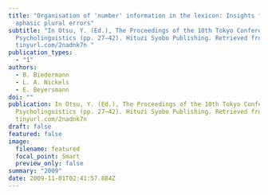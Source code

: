 ```yaml
---
title: "Organisation of 'number' information in the lexicon: Insights from
  aphasic plural errors"
subtitle: "In Otsu, Y. (Ed.), The Proceedings of the 10th Tokyo Conference on
  Psycholinguistics (pp. 27–42). Hituzi Syobo Publishing. Retrieved from
  tinyurl.com/2nadnk7n "
publication_types:
  - "1"
authors:
  - B. Biedermann
  - L. A. Nickels
  - E. Beyersmann
doi: ""
publication: In Otsu, Y. (Ed.), The Proceedings of the 10th Tokyo Conference on
  Psycholinguistics (pp. 27–42). Hituzi Syobo Publishing. Retrieved from
  tinyurl.com/2nadnk7n
draft: false
featured: false
image:
  filename: featured
  focal_point: Smart
  preview_only: false
summary: "2009"
date: 2009-11-01T02:41:57.884Z
---
```

